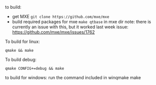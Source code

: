 to build:
- get MXE `git clone https://github.com/mxe/mxe`
- build required packages for mxe `make qtbase` in mxe dir
note: there is currently an issue with this, but it worked last week
issue: https://github.com/mxe/mxe/issues/1762

To build for linux:

    qmake && make
    
To build debug:

	qmake CONFIG+=debug && make

to build for windows:
run the command included in winqmake
make
